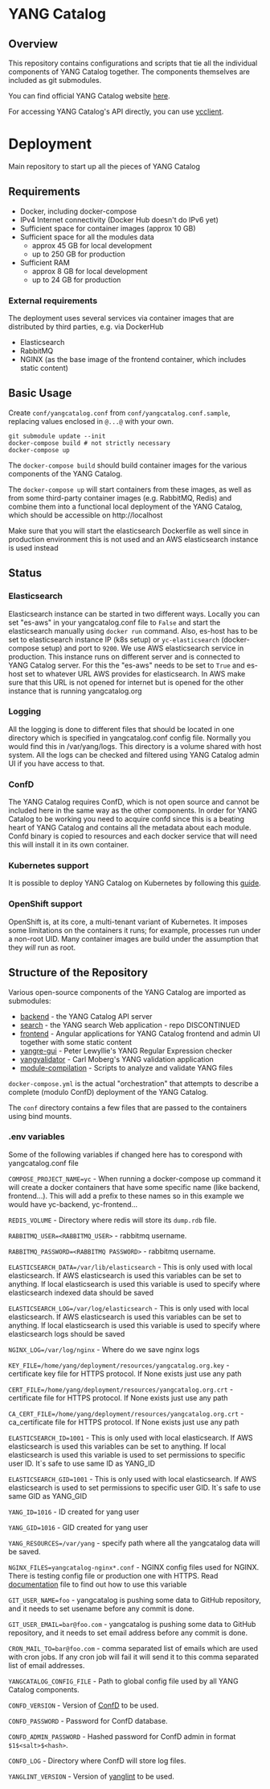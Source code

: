 # YANG Catalog

## Overview

This repository contains configurations and scripts that tie all the individual components of YANG Catalog together. The components themselves are included as git submodules.

You can find official YANG Catalog website [here](https://yangcatalog.org).

For accessing YANG Catalog's API directly, you can use [ycclient](https://github.com/earies/ycclient).

# Deployment
Main repository to start up all the pieces of YANG Catalog

## Requirements

* Docker, including docker-compose
* IPv4 Internet connectivity (Docker Hub doesn't do IPv6 yet)
* Sufficient space for container images (approx 10 GB)
* Sufficient space for all the modules data
  - approx 45 GB for local development
  - up to 250 GB for production
* Sufficient RAM
  - approx 8 GB for local development
  - up to 24 GB for production

### External requirements

The deployment uses several services via container images that are
distributed by third parties, e.g. via DockerHub

* Elasticsearch
* RabbitMQ
* NGINX (as the base image of the frontend container, which includes static content)

## Basic Usage

Create `conf/yangcatalog.conf` from `conf/yangcatalog.conf.sample`,
replacing values enclosed in `@...@` with your own.

```
git submodule update --init
docker-compose build # not strictly necessary
docker-compose up
```

The `docker-compose build` should build container images for the
various components of the YANG Catalog.

The `docker-compose up` will start containers from these images, as
well as from some third-party container images (e.g. RabbitMQ,
Redis) and combine them into a functional local deployment
of the YANG Catalog, which should be accessible on
http://localhost

Make sure that you will start the elasticsearch Dockerfile as well
since in production environment this is not used and an AWS elasticsearch
instance is used instead

## Status

### Elasticsearch

Elasticsearch instance can be started in two different ways. Locally
you can set "es-aws" in your yangcatalog.conf file to `False` and start
the elasticsearch manually using `docker run` command. Also, es-host
has to be set to elasticsearch instance IP (k8s setup) or
`yc-elasticsearch` (docker-compose setup) and port to `9200`. We use AWS elasticsearch service in production.
This instance runs on different server and is connected to YANG Catalog server. For this the "es-aws" needs to be
set to `True` and es-host set to whatever URL AWS provides for elasticsearch.
In AWS make sure that this URL is not opened for internet but is opened for
the other instance that is running yangcatalog.org

### Logging

All the logging is done to different files that should be located in
one directory which is specified in yangcatalog.conf config file.
Normally you would find this in /var/yang/logs. This directory is
a volume shared with host system. All the logs can be checked and
filtered using YANG Catalog admin UI if you have access to that.

### ConfD

The YANG Catalog requires ConfD, which is not open source and cannot
be included here in the same way as the other components. In order
for YANG Catalog to be working you need to acquire confd since this
is a beating heart of YANG Catalog and contains all the metadata
about each module. Confd binary is copied to resources and each
docker service that will need this will install it in its own
container.

### Kubernetes support

It is possible to deploy YANG Catalog on Kubernetes by following this [guide](./k8s/README.md).

### OpenShift support

OpenShift is, at its core, a multi-tenant variant of Kubernetes.  It
imposes some limitations on the containers it runs; for example,
processes run under a non-root UID.  Many container images are build
under the assumption that they _will_ run as root.

## Structure of the Repository

Various open-source components of the YANG Catalog are imported as
submodules:

* [backend](https://github.com/YangCatalog/backend) - the YANG Catalog
  API server
* [search](https://github.com/YangCatalog/search) - the YANG search
  Web application - repo DISCONTINUED
* [frontend](https://github.com/YangCatalog/frontend) - Angular applications for 
  YANG Catalog frontend and admin UI together with some static content
* [yangre-gui](https://github.com/plewyllie/yangre-gui) - Peter
  Lewyllie's YANG Regular Expression checker
* [yangvalidator](https://github.com/YangCatalog/yang-validator-extractor) - Carl
  Moberg's YANG validation application
* [module-compilation](https://github.com/YangCatalog/module-compilation) - Scripts
  to analyze and validate YANG files

`docker-compose.yml` is the actual "orchestration" that attempts to
describe a complete (modulo ConfD) deployment of the YANG Catalog.

The `conf` directory contains a few files that are passed to the
containers using bind mounts.

### .env variables

Some of the following variables if changed here has to corespond with yangcatalog.conf file

`COMPOSE_PROJECT_NAME=yc` - When running a docker-compose up command it will create
a docker containers that have some specific name (like backend, frontend...).
This will add a prefix to these names so in this example we would have yc-backend, yc-frontend...

`REDIS_VOLUME` - Directory where redis will store its `dump.rdb` file.

`RABBITMQ_USER=<RABBITMQ_USER>` - rabbitmq username.

`RABBITMQ_PASSWORD=<RABBITMQ PASSWORD>`  - rabbitmq username.

`ELASTICSEARCH_DATA=/var/lib/elasticsearch` - This is only used with local elasticsearch. If AWS
elasticsearch is used this variables can be set to anything. If local elasticsearch is used this
variable is used to specify where elasticsearch indexed data should be saved

`ELASTICSEARCH_LOG=/var/log/elasticsearch`  - This is only used with local elasticsearch. If AWS
elasticsearch is used this variables can be set to anything. If local elasticsearch is used this
variable is used to specify where elasticsearch logs should be saved

`NGINX_LOG=/var/log/nginx` - Where do we save nginx logs

`KEY_FILE=/home/yang/deployment/resources/yangcatalog.org.key` - certificate key file for HTTPS protocol.
If None exists just use any path

`CERT_FILE=/home/yang/deployment/resources/yangcatalog.org.crt` - certificate file for HTTPS protocol.
If None exists just use any path

`CA_CERT_FILE=/home/yang/deployment/resources/yangcatalog.org.crt` - ca_certificate file for HTTPS protocol.
If None exists just use any path

`ELASTICSEARCH_ID=1001` - This is only used with local elasticsearch. If AWS
elasticsearch is used this variables can be set to anything. If local elasticsearch is used this
variable is used to set permissions to specific user ID. It`s safe to use same ID as YANG_ID

`ELASTICSEARCH_GID=1001` - This is only used with local elasticsearch. If AWS
elasticsearch is used to set permissions to specific user GID. It`s safe to use same GID as YANG_GID

`YANG_ID=1016` - ID created for yang user

`YANG_GID=1016` - GID created for yang user

`YANG_RESOURCES=/var/yang` - specify path where all the yangcatalog data will be saved.

`NGINX_FILES=yangcatalog-nginx*.conf` - NGINX config files used for NGINX. There is testing config file
or production one with HTTPS. Read [documentation](./setup/README.md) file to find out how to use this variable

`GIT_USER_NAME=foo` - yangcatalog is pushing some data to GitHub repository, and it needs to
set usename before any commit is done.

`GIT_USER_EMAIL=bar@foo.com` - yangcatalog is pushing some data to GitHub repository, and it needs to
set email address before any commit is done.

`CRON_MAIL_TO=bar@foo.com` - comma separated list of emails which are used
with cron jobs. If any cron job will fail it will send it to this comma separated list of email addresses.

`YANGCATALOG_CONFIG_FILE` - Path to global config file used by all YANG Catalog components.

`CONFD_VERSION` - Version of [ConfD](https://www.tail-f.com/management-agent/) to be used.

`CONFD_PASSWORD` - Password for ConfD database.

`CONFD_ADMIN_PASSWORD` - Hashed password for ConfD admin in format `$1$<salt>$<hash>`.

`CONFD_LOG` - Directory where ConfD will store log files.

`YANGLINT_VERSION` - Version of [yanglint](https://github.com/CESNET/libyang) to be used.
